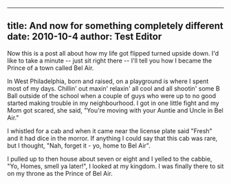 ----
title:   And now for something completely different
date:    2010-10-4
author:  Test Editor
----


Now this is a post all about how my life got flipped turned upside down. I'd like to take a minute -- just sit right there -- I'll tell you how I became the Prince of a town called Bel Air.

In West Philadelphia, born and raised, on a playground is where I spent most of my days. Chillin' out maxin' relaxin' all cool and all shootin' some B Ball outside of the school when a couple of guys who were up to no good started making trouble in my neighbourhood. I got in one little fight and my Mom got scared, she said, "You're moving with your Auntie and Uncle in Bel Air."

I whistled for a cab and when it came near the license plate said "Fresh" and it had dice in the morror. If anything I could say that this cab was rare, but I thought, "Nah, forget it - yo, home to Bel Air".

I pulled up to then house about seven or eight and I yelled to the cabbie, "Yo, Homes, smell ya later!", I looked at my kingdom. I was finally there to sit on my throne as the Prince of Bel Air.

